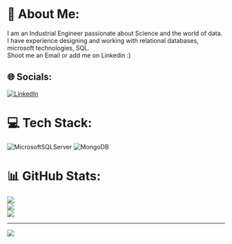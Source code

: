 # 💫 About Me:
I am an Industrial Engineer passionate about Science and the world of data.<br>I have experience designing and working with relational databases, microsoft technologies, SQL.<br>Shoot me an Email or add me on Linkedin :)


## 🌐 Socials:
[![LinkedIn](https://img.shields.io/badge/LinkedIn-%230077B5.svg?logo=linkedin&logoColor=white)](https://linkedin.com/in/https://www.linkedin.com/in/sergio-fc/) 

# 💻 Tech Stack:
![MicrosoftSQLServer](https://img.shields.io/badge/Microsoft%20SQL%20Sever-CC2927?style=for-the-badge&logo=microsoft%20sql%20server&logoColor=white) ![MongoDB](https://img.shields.io/badge/MongoDB-%234ea94b.svg?style=for-the-badge&logo=mongodb&logoColor=white)
# 📊 GitHub Stats:
![](https://github-readme-stats.vercel.app/api?username=SergioFC&theme=dark&hide_border=false&include_all_commits=false&count_private=false)<br/>
![](https://github-readme-streak-stats.herokuapp.com/?user=SergioFC&theme=dark&hide_border=false)<br/>
![](https://github-readme-stats.vercel.app/api/top-langs/?username=SergioFC&theme=dark&hide_border=false&include_all_commits=false&count_private=false&layout=compact)

---
[![](https://visitcount.itsvg.in/api?id=SergioFC&icon=0&color=0)](https://visitcount.itsvg.in)

<!-- Proudly created with GPRM ( https://gprm.itsvg.in ) -->
